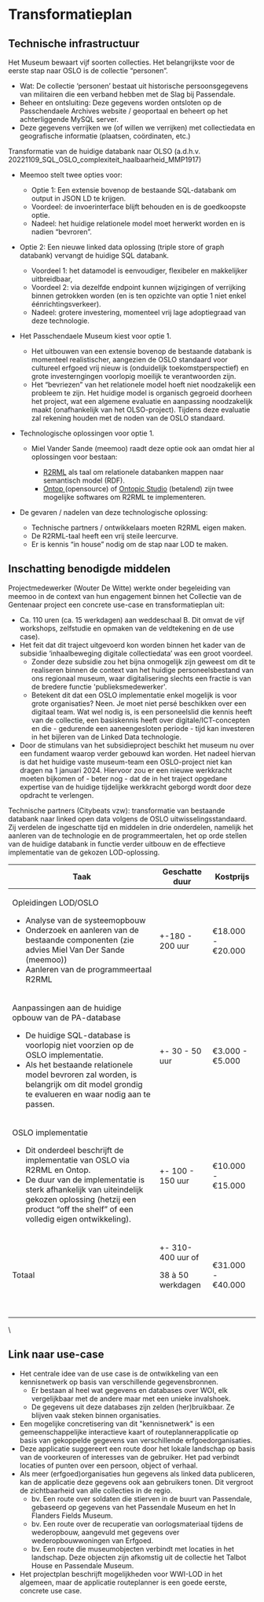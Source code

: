 # Transformatieplan

## Technische infrastructuur

Het Museum bewaart vijf soorten collecties. Het belangrijkste voor de eerste stap naar OSLO is de collectie “personen”.

* Wat: De collectie ‘personen’ bestaat uit historische persoonsgegevens van militairen die een verband hebben met de Slag bij Passendale.
* Beheer en ontsluiting: Deze gegevens worden ontsloten op de Passchendaele Archives website / geoportaal en beheert op het achterliggende MySQL server.
* Deze gegevens verrijken we (of willen we verrijken) met collectiedata en geografische informatie (plaatsen, coördinaten, etc.)

Transformatie van de huidige databank naar OLSO (a.d.h.v. 20221109\_SQL\_OSLO\_complexiteit\_haalbaarheid\_MMP1917)

* Meemoo stelt twee opties voor:
  * Optie 1: Een extensie bovenop de bestaande SQL-databank om output in JSON LD te krijgen.
  * Voordeel: de invoerinterface blijft behouden en is de goedkoopste optie.
  * Nadeel: het huidige relationele model moet herwerkt worden en is nadien “bevroren”.
*   Optie 2: Een nieuwe linked data oplossing (triple store of graph databank) vervangt de huidige SQL databank.

    * Voordeel 1: het datamodel is eenvoudiger, flexibeler en makkelijker uitbreidbaar,&#x20;
    * Voordeel 2: via dezelfde endpoint kunnen wijzigingen of verrijking binnen getrokken worden (en is ten opzichte van optie 1 niet enkel éénrichtingsverkeer).
    * Nadeel: grotere investering, momenteel vrij lage adoptiegraad van deze technologie.


*   Het Passchendaele Museum kiest voor optie 1.

    * Het uitbouwen van een extensie bovenop de bestaande databank is momenteel realistischer, aangezien de OSLO standaard voor cultureel erfgoed vrij nieuw is (onduidelijk toekomstperspectief) en grote investerngingen voorlopig moeilijk te verantwoorden zijn.
    * Het “bevriezen” van het relationele model hoeft niet noodzakelijk een probleem te zijn. Het huidige model is organisch gegroeid doorheen het project, wat een algemene evaluatie en aanpassing noodzakelijk maakt (onafhankelijk van het OLSO-project). Tijdens deze evaluatie zal rekening houden met de noden van de OSLO standaard.


* Technologische oplossingen voor optie 1.
  *   Miel Vander Sande (meemoo) raadt deze optie ook aan omdat hier al oplossingen voor bestaan:

      * [R2RML](https://www.w3.org/TR/r2rml/) als taal om relationele databanken mappen naar semantisch model (RDF).
      * [Ontop ](https://ontop-vkg.org/)(opensource) of [Ontopic Studio](https://ontopic.ai/en/ontopic-studio/) (betalend) zijn twee mogelijke softwares om R2RML te implementeren.


* De gevaren / nadelen van deze technologische oplossing:
  * Technische partners / ontwikkelaars moeten R2RML eigen maken.
  * De R2RML-taal heeft een vrij steile leercurve.
  * Er is kennis “in house” nodig om de stap naar LOD te maken.

## Inschatting benodigde middelen

Projectmedewerker (Wouter De Witte) werkte onder begeleiding van meemoo in de context van hun engagement binnen het Collectie van de Gentenaar project een concrete use-case en transformatieplan uit:

* Ca. 110 uren (ca. 15 werkdagen) aan weddeschaal B. Dit omvat de vijf workshops, zelfstudie en opmaken van de veldtekening en de use case).
* Het feit dat dit traject uitgevoerd kon worden binnen het kader van de subsidie ‘inhaalbeweging digitale collectiedata’ was een groot voordeel.
  * Zonder deze subsidie zou het bijna onmogelijk zijn geweest om dit te realiseren binnen de context van het huidige personeelsbestand van ons regionaal museum, waar digitalisering slechts een fractie is van de bredere functie 'publieksmedewerker'.
  * Betekent dit dat een OSLO implementatie enkel mogelijk is voor grote organisaties? Neen. Je moet niet persé beschikken over een digitaal team. Wat wel nodig is, is een personeelslid die kennis heeft van de collectie, een basiskennis heeft over digitale/ICT-concepten en die - gedurende een aaneengesloten periode - tijd kan investeren in het bijleren van de Linked Data technologie.
* Door de stimulans van het subsidieproject beschikt het museum nu over een fundament waarop verder gebouwd kan worden. Het nadeel hiervan is dat het huidige vaste museum-team een OSLO-project niet kan dragen na 1 januari 2024. Hiervoor zou er een nieuwe werkkracht moeten bijkomen of - beter nog - dat de in het traject opgedane expertise van de huidige tijdelijke werkkracht geborgd wordt door deze opdracht te verlengen.

Technische partners (Citybeats vzw): transformatie van bestaande databank naar linked open data volgens de OSLO uitwisselingsstandaard. Zij verdelen de ingeschatte tijd en middelen in drie onderdelen, namelijk het aanleren van de technologie en de programmeertalen, het op orde stellen van de huidige databank in functie verder uitbouw en de effectieve implementatie van de gekozen LOD-oplossing.

| Taak                                                                                                                                                                                                                                                                                                     | Geschatte duur                                              | Kostprijs         |
| -------------------------------------------------------------------------------------------------------------------------------------------------------------------------------------------------------------------------------------------------------------------------------------------------------- | ----------------------------------------------------------- | ----------------- |
| <p>Opleidingen LOD/OSLO</p><ul><li>Analyse van de systeemopbouw</li><li>Onderzoek en aanleren van de bestaande componenten (zie advies Miel Van Der Sande (meemoo))</li><li>Aanleren van de programmeertaal R2RML</li></ul>                                                                              | +-180 - 200 uur                                             | €18.000 - €20.000 |
| <p>Aanpassingen aan de huidige opbouw van de PA-database</p><ul><li>De huidige SQL-database is voorlopig niet voorzien op de OSLO implementatie.</li><li>Als het bestaande relationele model bevroren zal worden, is belangrijk om dit model grondig te evalueren en waar nodig aan te passen.</li></ul> | +- 30 - 50 uur                                              | €3.000 - €5.000   |
| <p>OSLO implementatie </p><ul><li>Dit onderdeel beschrijft de implementatie van OSLO via R2RML en Ontop.</li><li>De duur van de implementatie is sterk afhankelijk van uiteindelijk gekozen oplossing (hetzij een product “off the shelf” of een volledig eigen ontwikkeling).</li></ul>                 | +- 100 - 150 uur                                            | €10.000 - €15.000 |
| Totaal                                                                                                                                                                                                                                                                                                   | <p>+- 310-400 uur of</p><p>38 à 50 werkdagen</p><p><br></p> | €31.000 - €40.000 |

\


## Link naar use-case

* Het centrale idee van de use case is de ontwikkeling van een kennisnetwerk op basis van verschillende gegevensbronnen.
  * Er bestaan al heel wat gegevens en databases over WOI, elk vergelijkbaar met de andere maar met een unieke invalshoek.
  * De gegevens uit deze databases zijn zelden (her)bruikbaar. Ze blijven vaak steken binnen organisaties.
* Een mogelijke concretisering van dit "kennisnetwerk" is een gemeenschappelijke interactieve kaart of routeplannerapplicatie op basis van gekoppelde gegevens van verschillende erfgoedorganisaties.
* Deze applicatie suggereert een route door het lokale landschap op basis van de voorkeuren of interesses van de gebruiker. Het pad verbindt locaties of punten over een persoon, object of verhaal.
* Als meer (erfgoed)organisaties hun gegevens als linked data publiceren, kan de applicatie deze gegevens ook aan gebruikers tonen. Dit vergroot de zichtbaarheid van alle collecties in de regio.
  * bv. Een route over soldaten die stierven in de buurt van Passendale, gebaseerd op gegevens van het Passendale Museum en het In Flanders Fields Museum.
  * bv. Een route over de recuperatie van oorlogsmateriaal tijdens de wederopbouw, aangevuld met gegevens over wederopbouwwoningen van Erfgoed.
  * bv. Een route die museumobjecten verbindt met locaties in het landschap. Deze objecten zijn afkomstig uit de collectie het Talbot House en Passendale Museum.
* Het projectplan beschrijft mogelijkheden voor WWI-LOD in het algemeen, maar de applicatie routeplanner is een goede eerste, concrete use case.
